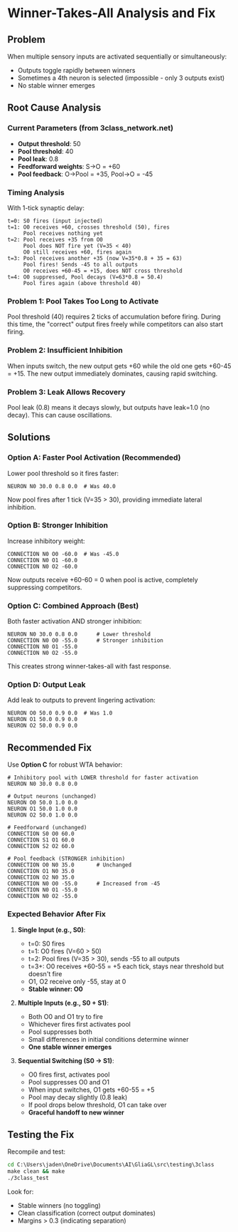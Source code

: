 # Winner-Takes-All Analysis and Fix

## Problem
When multiple sensory inputs are activated sequentially or simultaneously:
- Outputs toggle rapidly between winners
- Sometimes a 4th neuron is selected (impossible - only 3 outputs exist)
- No stable winner emerges

## Root Cause Analysis

### Current Parameters (from 3class_network.net)
- **Output threshold**: 50
- **Pool threshold**: 40
- **Pool leak**: 0.8
- **Feedforward weights**: S→O = +60
- **Pool feedback**: O→Pool = +35, Pool→O = -45

### Timing Analysis

With 1-tick synaptic delay:
```
t=0: S0 fires (input injected)
t=1: O0 receives +60, crosses threshold (50), fires
     Pool receives nothing yet
t=2: Pool receives +35 from O0
     Pool does NOT fire yet (V=35 < 40)
     O0 still receives +60, fires again
t=3: Pool receives another +35 (now V=35*0.8 + 35 = 63)
     Pool fires! Sends -45 to all outputs
     O0 receives +60-45 = +15, does NOT cross threshold
t=4: O0 suppressed, Pool decays (V=63*0.8 = 50.4)
     Pool fires again (above threshold 40)
```

### Problem 1: Pool Takes Too Long to Activate
Pool threshold (40) requires 2 ticks of accumulation before firing. During this time, the "correct" output fires freely while competitors can also start firing.

### Problem 2: Insufficient Inhibition
When inputs switch, the new output gets +60 while the old one gets +60-45 = +15. The new output immediately dominates, causing rapid switching.

### Problem 3: Leak Allows Recovery
Pool leak (0.8) means it decays slowly, but outputs have leak=1.0 (no decay). This can cause oscillations.

## Solutions

### Option A: Faster Pool Activation (Recommended)
Lower pool threshold so it fires faster:
```
NEURON N0 30.0 0.8 0.0  # Was 40.0
```

Now pool fires after 1 tick (V=35 > 30), providing immediate lateral inhibition.

### Option B: Stronger Inhibition
Increase inhibitory weight:
```
CONNECTION N0 O0 -60.0  # Was -45.0
CONNECTION N0 O1 -60.0
CONNECTION N0 O2 -60.0
```

Now outputs receive +60-60 = 0 when pool is active, completely suppressing competitors.

### Option C: Combined Approach (Best)
Both faster activation AND stronger inhibition:
```
NEURON N0 30.0 0.8 0.0      # Lower threshold
CONNECTION N0 O0 -55.0      # Stronger inhibition
CONNECTION N0 O1 -55.0
CONNECTION N0 O2 -55.0
```

This creates strong winner-takes-all with fast response.

### Option D: Output Leak
Add leak to outputs to prevent lingering activation:
```
NEURON O0 50.0 0.9 0.0  # Was 1.0
NEURON O1 50.0 0.9 0.0
NEURON O2 50.0 0.9 0.0
```

## Recommended Fix

Use **Option C** for robust WTA behavior:

```
# Inhibitory pool with LOWER threshold for faster activation
NEURON N0 30.0 0.8 0.0

# Output neurons (unchanged)
NEURON O0 50.0 1.0 0.0
NEURON O1 50.0 1.0 0.0
NEURON O2 50.0 1.0 0.0

# Feedforward (unchanged)
CONNECTION S0 O0 60.0
CONNECTION S1 O1 60.0
CONNECTION S2 O2 60.0

# Pool feedback (STRONGER inhibition)
CONNECTION O0 N0 35.0       # Unchanged
CONNECTION O1 N0 35.0
CONNECTION O2 N0 35.0
CONNECTION N0 O0 -55.0      # Increased from -45
CONNECTION N0 O1 -55.0
CONNECTION N0 O2 -55.0
```

### Expected Behavior After Fix

1. **Single Input (e.g., S0)**:
   - t=0: S0 fires
   - t=1: O0 fires (V=60 > 50)
   - t=2: Pool fires (V=35 > 30), sends -55 to all outputs
   - t=3+: O0 receives +60-55 = +5 each tick, stays near threshold but doesn't fire
   - O1, O2 receive only -55, stay at 0
   - **Stable winner: O0**

2. **Multiple Inputs (e.g., S0 + S1)**:
   - Both O0 and O1 try to fire
   - Whichever fires first activates pool
   - Pool suppresses both
   - Small differences in initial conditions determine winner
   - **One stable winner emerges**

3. **Sequential Switching (S0 → S1)**:
   - O0 fires first, activates pool
   - Pool suppresses O0 and O1
   - When input switches, O1 gets +60-55 = +5
   - Pool may decay slightly (0.8 leak)
   - If pool drops below threshold, O1 can take over
   - **Graceful handoff to new winner**

## Testing the Fix

Recompile and test:
```cmd
cd C:\Users\jaden\OneDrive\Documents\AI\GliaGL\src\testing\3class
make clean && make
./3class_test
```

Look for:
- Stable winners (no toggling)
- Clean classification (correct output dominates)
- Margins > 0.3 (indicating separation)
